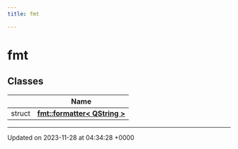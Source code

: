 ```yaml
---
title: fmt

---
```


# fmt



## Classes

|                | Name           |
| -------------- | -------------- |
| struct | **[fmt::formatter< QString >](../Classes/structfmt_1_1formatter_3_01QString_01_4.md)**  |






-------------------------------

Updated on 2023-11-28 at 04:34:28 +0000